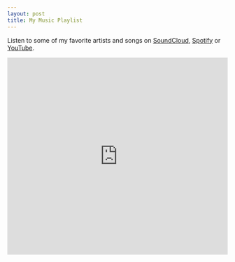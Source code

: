 ```yaml
---
layout: post
title: My Music Playlist
---
```


Listen to some of my favorite artists and songs on <a href="http://soundcloud.com/megdna/sets/singles" target="_blank">SoundCloud</a>, <a href="http://play.spotify.com/user/meg.dna/playlist/2zAIWqsw14tq5xguUUM1vL" target="_blank">Spotify</a> or <a href="http://www.youtube.com/playlist?list=PLrtPqIlLHMFaXEo4u0gqIV4FpAs5a1UUu" target="_blank">YouTube</a>.

<iframe width="100%" height="450" scrolling="no" frameborder="no" src="https://w.soundcloud.com/player/?url=https%3A//api.soundcloud.com/playlists/217177636&amp;color=ff5500&amp;auto_play=false&amp;hide_related=false&amp;show_comments=true&amp;show_user=true&amp;show_reposts=false"></iframe>